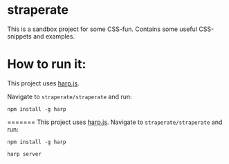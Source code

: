 straperate
==========

This is a sandbox project for some CSS-fun. Contains some useful CSS-snippets and examples.

How to run it:
==============

This project uses [harp.js](http://harpjs.com/).

Navigate to `straperate/straperate` and run:

`npm install -g harp`

=======
This project uses [harp.js](http://harpjs.com/). Navigate to `straperate/straperate` and run:

`npm install -g harp`

`harp server`
